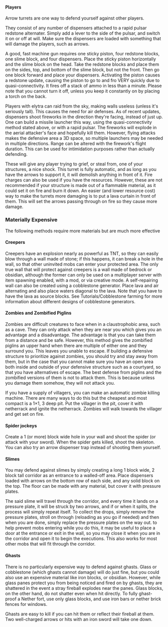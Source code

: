 #### Players
Arrow turrets are one way to defend yourself against other players.

They consist of any number of dispensers attached to a rapid pulsar redstone alternater. Simply add a lever to the side of the pulsar, and switch it on or off at will. Make sure the dispensers are loaded with something that will damage the players, such as arrows.

A good, fast machine gun requires one sticky piston, four redstone blocks, one slime block, and four dispensers. Place the sticky piston horizontally and the slime block on the head. Take the redstone blocks and place them on the sides, top, and bottom of the slime block, but not the front. Then go one block forward and place your dispensers. Activating the piston causes a redstone update, causing the piston to go to and fro VERY quickly due to quasi-connectivity. It fires off a stack of ammo in less than a minute. Please note that you cannot turn it off, unless you keep it constantly on by placing a torch on the back.

Players with elytra can raid from the sky, making walls useless (unless it's seriously tall). This causes the need for air defenses. As of recent updates, dispensers shoot fireworks in the direction they're facing, instead of just up. One can build a missile launcher this way, using the quasi-connectivity method stated above, or with a rapid pulsar. The fireworks will explode in the aerial attacker's face and hopefully kill them. However, flying attacks makes the defensive area a 3D space, so multiple launchers may be needed in multiple directions. Range can be altered with the firework's flight duration. This can be used for intimidation purposes rather than actually defending.

These will give any player trying to grief, or steal from, one of your structures, a nice shock. This turret is fully automatic, and as long as you have the arrows to support it, it will demolish anything in front of it. Fire charges can also be used if you have the resources. However, these are not recommended if your structure is made out of a flammable material, as it could set it on fire and burn it down. An easier (and lower resource cost) way to make the turrets more damaging is to put a lava curtain in front of them. This will set the arrows passing through on fire so they cause more damage.

### Materially Expensive
The following methods require more materials but are much more effective

#### Creepers
Creepers have an explosion nearly as powerful as TNT, so they can easily blow through a wall made of stone; if this happens, it can break a hole in the wall, so that other uninvited mobs can enter your protected area. The only true wall that will protect against creepers is a wall made of bedrock or obsidian, although the former can only be used on a multiplayer server with item spawning enabled, with a mod, or via creative mode. A self-repairing wall can also be created using a cobblestone generator. Place lava and air alternating and also place waters diagonal to the lava. Note that you have to have the lava as source blocks. See Tutorials/Cobblestone farming for more information about different designs of cobblestone generators.

#### Zombies and Zombified Piglins
Zombies are difficult creatures to face when in a claustrophobic area, such as a cave. They can only attack when they are near you which gives you an advantage and a disadvantage. The advantage is that you can take them from a distance and be safe. However, this method gives the zombified piglins an upper hand when there are multiple of either one and they surround you. This leaves you unable to escape. If building a defensive structure to prioritize against zombies, you should try and stay away from them, but in the case that you cannot make sure you have an open area both inside and outside of your defensive structure such as a courtyard, so that you have alternatives of escape. The best defense from piglins and the zombified versions of them is not to attack them. This is because unless you damage them somehow, they will not attack you.

If you have a supply of villagers, you can make an automatic zombie killing machine. There are many ways to do this but the cheapest and most compact is a 1×1, 3 deep pit. Put the villager in the pit, cover it with netherrack and ignite the netherrack. Zombies will walk towards the villager and get set on fire.

#### Spider jockeys
Create a 1 (or more) block wide hole in your wall and shoot the spider (or attack with your sword). When the spider gets killed, shoot the skeleton. You can also try an arrow dispenser trap instead of shooting them yourself.

#### Slimes
You may defend against slimes by simply creating a long 1 block wide, 2 block tall corridor as an entrance to a walled-off area. Place dispensers loaded with arrows on the bottom row of each side, and any solid block on the top. The floor can be made with any material, but cover it with pressure plates.

The said slime will travel through the corridor, and every time it lands on a pressure plate, it will be struck by two arrows, and if or when it splits, the process will simply repeat itself. To collect the drops, simply remove the pressure plates, stroll on through (reloading as you go if needed) and then when you are done, simply replace the pressure plates on the way out. to help prevent mobs entering while you do this, it may be useful to place a door at the entrance or exit in the wall, so you may close it when you are in the corridor and open it to begin the executions. This also works for most other mobs that will fit through the corridor.

#### Ghasts
There is no particularly expensive way to defend against ghasts. Glass or cobblestone (which ghasts cannot damage) will do just fine, but you could also use an expensive material like iron blocks, or obsidian. However, while glass panes protect you from being noticed and fired on by ghasts, they are shattered in the event a stray fireball explodes near the panes. Glass blocks, on the other hand, do not shatter even when hit directly. To fully ghast-proof a Nether fort, use only glass blocks, and use iron bars or nether brick fences for windows.

Ghasts are easy to kill if you can hit them or reflect their fireball at them. Two well-charged arrows or hits with an iron sword will take one down.

